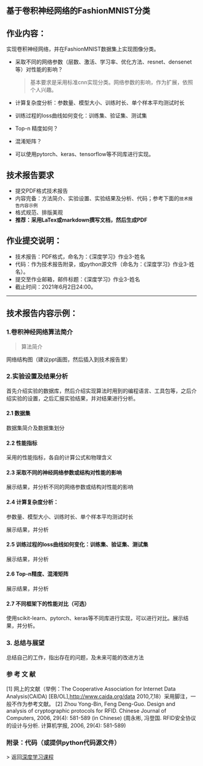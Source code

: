 ## 基于卷积神经网络的FashionMNIST分类

## 作业内容：

实现卷积神经网络，并在FashionMNIST数据集上实现图像分类。

- 采取不同的网络参数（层数、激活、学习率、优化方法、resnet、densenet等）对性能的影响？

  > 基本要求是采用标准cnn实现分类。网络参数的影响，作为扩展，依照个人兴趣。

- 计算复杂度分析：参数量、模型大小、训练时长、单个样本平均测试时长

- 训练过程的loss曲线如何变化：训练集、验证集、测试集

- Top-n 精度如何？

- 混淆矩阵？

- 可以使用pytorch、keras、tensorflow等不同库进行实现。

## 技术报告要求

- 提交PDF格式技术报告
- 内容完备：方法简介、实验设置、实验结果及分析、代码；参考下面的`技术报告内容示例`
- 格式规范、排版美观
- **推荐：采用LaTex或markdown撰写文档，然后生成PDF**

## 作业提交说明：

- 技术报告：PDF格式，命名为：《深度学习》作业3-姓名
- 代码：作为技术报告附录，或python源文件（命名为：《深度学习》作业3-姓名）。
- 提交至作业邮箱，邮件标题：《深度学习》作业3-姓名
- 截止时间：2021年6月2日24:00。




--------------------------------------------------------------------------------------------------------------------------

## 技术报告内容示例：

### 1.卷积神经网络算法简介

>  算法简介

网络结构图（建议ppt画图，然后插入到技术报告里）

### 2.实验设置及结果分析

首先介绍实验的数据库，然后介绍实现算法时用到的编程语言、工具包等，之后介绍实验的设置，之后汇报实验结果，并对结果进行分析。

#### 2.1 数据集

数据集简介及数据集划分

#### 2.2 性能指标

采用的性能指标，各自的计算公式和物理含义

#### 2.3 采取不同的神经网络参数或结构对性能的影响

展示结果，并分析不同的网络参数或结构对性能的影响

#### 2.4 计算复杂度分析：

参数量、模型大小、训练时长、单个样本平均测试时长

展示结果，并分析

#### 2.5 训练过程的loss曲线如何变化：训练集、验证集、测试集

展示结果，并分析

#### 2.6 Top-n精度、混淆矩阵

展示结果，并分析

#### 2.7 不同框架下的性能对比（可选）

使用scikit-learn、pytorch、keras等不同库进行实现，可以进行对比。展示结果，并分析。

### 3. 总结与展望

总结自己的工作，指出存在的问题，及未来可能的改进方法

### 参 考 文 献

[1] 网上的文献（举例：The Cooperative Association for Internet Data Analysis(CAIDA) [EB/OL],http://www.caida.org/data 2010,7,18）采用脚注，一般不作为参考文献。
[2] Zhou Yong-Bin, Feng Deng-Guo. Design and analysis of cryptographic protocols for RFID. Chinese Journal of Computers, 2006, 29(4): 581-589 (in Chinese)
(周永彬, 冯登国. RFID安全协议的设计与分析. 计算机学报, 2006, 29(4): 581-589)

### 附录：代码（或提供python代码源文件）



\> 返回[深度学习课程](https://aiart.live/courses/dl.html)